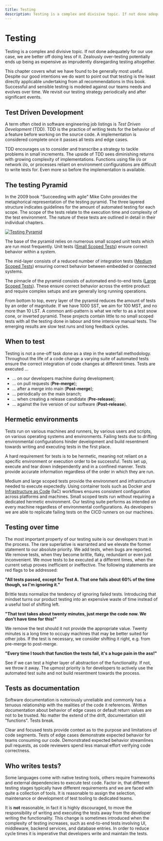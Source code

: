 ```yaml
---
title: Testing
description: Testing is a complex and divisive topic. If not done adequately for our use case, we are better off doing less of it. Zealously over-testing potentially ends up being as expensive as imprudently disregarding testing altogether.
---
```


# Testing

Testing is a complex and divisive topic. If not done adequately for our use case, we are better off doing less of it. Zealously over-testing potentially ends up being as expensive as imprudently disregarding testing altogether.

This chapter covers what we have found to be generally most useful. Despite our good intentions we do want to point out that testing is the least directly applicable undertaking from all recommendations in this book. Successful and sensible testing is modeled against our teams needs and evolves over time. We revisit our testing strategy periodically and after significant events.

## Test Driven Development

A term often cited in software engineering job listings is *Test Driven Development* (TDD). TDD is the practice of writing tests for the behavior of a feature before working on the source code. A implementation is considered complete once it passes all tests and edge cases.

TDD encourages us to consider and transcribe a strategy to tackle problems in small increments. The upside of TDD sees diminishing returns with growing complexity of implementations. Functions using file i/o or network i/o, or processes reliant on environment configurations are difficult to write tests for. Even more so before the implementation is available.

## The testing Pyramid

In the 2009 book "Succeeding with agile" Mike Cohn provides the metaphorical representation of the testing pyramid. The three layered structure indicates guidelines for the amount of automated testing for each scope. The scope of the tests relate to the execution time and complexity of the test environment. The nature of these tests are outlined in detail in their individual chapters.

[![Testing Pyramid](../../../assets/images/book/anatomy-of-a-code-change/testing/testing-pyramid.webp)](../../../assets/images/book/anatomy-of-a-code-change/testing/testing-pyramid.png)

The base of the pyramid relies on numerous small scoped unit tests which are run most frequently. Unit tests ([Small Scoped Tests](./small-scoped-tests.md)) ensure correct behavior within a system.

The mid-layer consists of a reduced number of integration tests ([Medium Scoped Tests](./medium-scoped-tests.md)) ensuring correct behavior between embedded or connected systems.

The pinnacle of the pyramid consists of automated end-to-end tests ([Large Scoped Tests](./large-scoped-tests.md)). These ensure correct behavior across the entire product and require complex setups and are generally long running operations.

From bottom to top, every layer of the pyramid reduces the amount of tests by an order of magnitude. If we have 1000 SST, we aim for 100 MST, and no more than 10 LST. A common anti-pattern is what we refer to as a test snow cone, or inverted pyramid. These projects contain little to no small scoped tests with all the testing done in labour and time intensive manual tests. The emerging results are slow test runs and long feedback cycles.

## When to test

Testing is not a one-off task done as a step in the waterfall methodology. Throughout the life of a code change a varying suite of automated tests ensure the correct integration of code changes at different times. Tests are executed ...

- ... on our developers machine during development;
- ... on pull requests (**Pre-merge**);
- ... after a merge into main (**Post-merge**);
- ... periodically on the main branch;
- ... when creating a release candidate (**Pre-release**);
- ... against the live version of our software (**Post-release**).

## Hermetic environments

Tests run on various machines and runners, by various users and scripts, on various operating systems and environments. Failing tests due to drifting environmental configurations hinder development and build resentment towards writing and executing tests in the first place.

A hard requirement for tests is to be hermetic, meaning not reliant on a specific environment or execution order to be successful. Tests set up, execute and tear down independently and in a confined manner. Tests provide accurate information regardless of the order in which they are run.

Medium and large scoped tests provide the environment and infrastructure needed to execute expectedly. Using container tools such as Docker and [Infrastructure as Code]() (IaC) workflows ensures consistent configuration across platforms and machines. Small scoped tests run without requiring a dedicated hermetic environment. Our testing suite performs as intended on every machine regardless of environmental configurations. As developers we are able to replicate failing tests on the CICD runners on our machines.

## Testing over time

The most important property of our testing suite is our developers trust in the process. The rare superlative is warranted and we elevate the former statement to our absolute priority. We add tests, when bugs are reported. We remove tests, when they become brittle, flaky, redundant or even just inconvenient. We move tests to be executed at a different times, when the current setup proves inefficient or ineffective. The following statements are red flags to be addressed:

**"All tests passed, except for Test A. That one fails about 60% of the time though, so I'm ignoring it."**

Brittle tests normalize the tendency of ignoring failed tests. Introducing that mindset turns our product testing into an expensive waste of time instead of a useful tool of shifting left.

**"That test takes about twenty minutes, just merge the code now. We don't have time for this!"**

We remove the test should it not provide the appropriate value. Twenty minutes is a long time to occupy machines that may be better suited for other jobs. If the test is necessary, we consider shifting it right, e.g. from pre-merge to post-merge.

<!-- vale proselint.Cliches = NO -->
<!-- vale write-good.Cliches = NO -->
<!-- vale alex.ProfanityLikely = NO -->
**"Every time I touch that function the tests fail, it's a huge pain in the ass!"**
<!-- vale alex.ProfanityLikely = YES -->
<!-- vale write-good.Cliches = YES -->
<!-- vale proselint.Cliches = YES -->

See if we can test a higher layer of abstraction of the functionality. If not, we throw it away. The upmost priority is for developers to actively use the automated test suite and not build resentment towards the process.

## Tests as documentation

Software documentation is notoriously unreliable and commonly has a tenuous relationship with the realities of the code it references. Written documentation about behavior of edge cases or default return values are not to be trusted. No matter the extend of the drift, documentation still "functions". Tests break.

Clear and focused tests provide context as to the purpose and limitations of code segments. Tests of edge cases demonstrate expected behavior for teams consuming our code. Demonstrated expected behavior streamlines pull requests, as code reviewers spend less manual effort verifying code correctness.

## Who writes tests?

Some languages come with native testing tools, others require frameworks and external dependencies to execute test code. Factor in, that different testing stages typically have different requirements and we are faced with quite a collection of tools. It is reasonable to assign the selection, maintenance or development of test tooling to dedicated teams.

It is **not** reasonable, in fact it is highly discouraged, to move the responsibility of writing and executing the tests away from the developer writing the functionality. This change is sometimes introduced when the complexity of testing increases, such as end-to-end tests involving UI, middleware, backend services, and database entries. In order to reduce cycle times it is imperative that developers write and maintain the tests.
